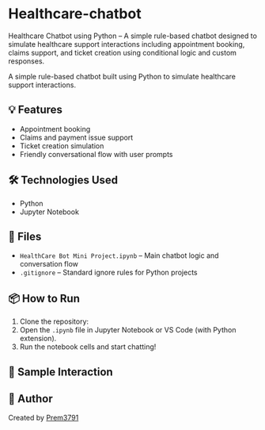# Healthcare-chatbot
Healthcare Chatbot using Python – A simple rule-based chatbot designed to simulate healthcare support interactions including appointment booking, claims support, and ticket creation using conditional logic and custom responses.

A simple rule-based chatbot built using Python to simulate healthcare support interactions.

## 💡 Features
- Appointment booking
- Claims and payment issue support
- Ticket creation simulation
- Friendly conversational flow with user prompts

## 🛠 Technologies Used
- Python
- Jupyter Notebook

## 📂 Files
- `HealthCare Bot Mini Project.ipynb` – Main chatbot logic and conversation flow
- `.gitignore` – Standard ignore rules for Python projects

## 📦 How to Run
1. Clone the repository:
2. Open the `.ipynb` file in Jupyter Notebook or VS Code (with Python extension).
3. Run the notebook cells and start chatting!

## 🧠 Sample Interaction

## 📌 Author
Created by [Prem3791](https://github.com/Prem3791)


